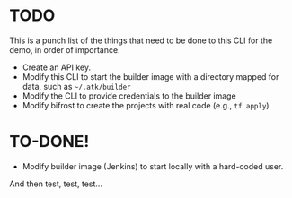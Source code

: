# TODO

This is a punch list of the things that need to be done to this CLI for the
demo, in order of importance.

* Create an API key.
* Modify this CLI to start the builder image with a directory mapped for data,
    such as `~/.atk/builder`
* Modify the CLI to provide credentials to the builder image
* Modify bifrost to create the projects with real code (e.g., `tf apply`)

# TO-DONE!

* Modify builder image (Jenkins) to start locally with a hard-coded user.

And then test, test, test...

